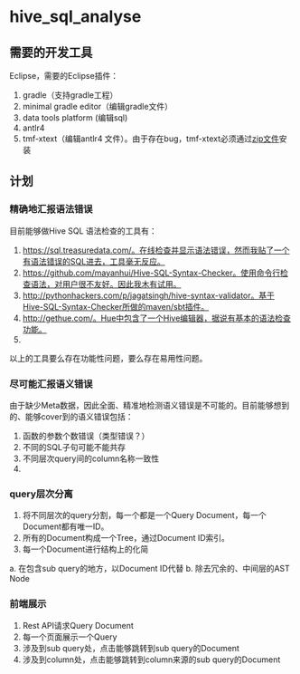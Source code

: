 # hive_sql_analyse

## 需要的开发工具
Eclipse，需要的Eclipse插件：

1. gradle（支持gradle工程）
2. minimal gradle editor（编辑gradle文件）
3. data tools platform (编辑sql)
4. antlr4
5. tmf-xtext（编辑antlr4 文件）。由于存在bug，tmf-xtext必须通过[zip文件](http://www.eclipse.org/modeling/tmf/downloads/?)安装 

## 计划
### 精确地汇报语法错误
目前能够做Hive SQL 语法检查的工具有：

1. https://sql.treasuredata.com/。在线检查并显示语法错误，然而我贴了一个有语法错误的SQL进去，工具毫无反应。
2. https://github.com/mayanhui/Hive-SQL-Syntax-Checker。使用命令行检查语法，对用户很不友好。因此我木有试用。
3. http://pythonhackers.com/p/jagatsingh/hive-syntax-validator。基于Hive-SQL-Syntax-Checker所做的maven/sbt插件。
4. http://gethue.com/。Hue中包含了一个Hive编辑器，据说有基本的语法检查功能。
5. 

以上的工具要么存在功能性问题，要么存在易用性问题。

### 尽可能汇报语义错误
由于缺少Meta数据，因此全面、精准地检测语义错误是不可能的。目前能够想到的、能够cover到的语义错误包括：

1. 函数的参数个数错误（类型错误？）
2. 不同的SQL子句可能不能共存
3. 不同层次query间的column名称一致性
4. 

### query层次分离
1. 将不同层次的query分割，每一个都是一个Query Document，每一个Document都有唯一ID。
2. 所有的Document构成一个Tree，通过Document ID索引。
3. 每一个Document进行结构上的化简

  a. 在包含sub query的地方，以Document ID代替
  b. 除去冗余的、中间层的AST Node
  
### 前端展示
1. Rest API请求Query Document
2. 每一个页面展示一个Query
3. 涉及到sub query处，点击能够跳转到sub query的Document
4. 涉及到column处，点击能够跳转到column来源的sub query的Document
